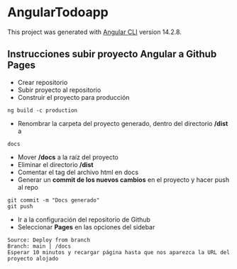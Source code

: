 # AngularTodoapp

This project was generated with [Angular CLI](https://github.com/angular/angular-cli) version 14.2.8.

## Instrucciones subir proyecto Angular a Github Pages

- Crear repositorio
- Subir proyecto al repositorio
- Construir el proyecto para producción
```
ng build -c production
```
- Renombrar la carpeta del proyecto generado, dentro del directorio **/dist** a
```
docs
```
- Mover **/docs** a la raíz del proyecto
- Eliminar el directorio **/dist**
- Comentar el tag **<base />** del archivo html en docs
- Generar un **commit de los nuevos cambios** en el proyecto y hacer push al repo
```
git commit -m "Docs generado"
git push
```
- Ir a la configuración del repositorio de Github
- Seleccionar **Pages** en las opciones del sidebar
```
Source: Deploy from branch
Branch: main | /docs
Esperar 10 minutos y recargar página hasta que nos aparezca la URL del proyecto alojado
```


